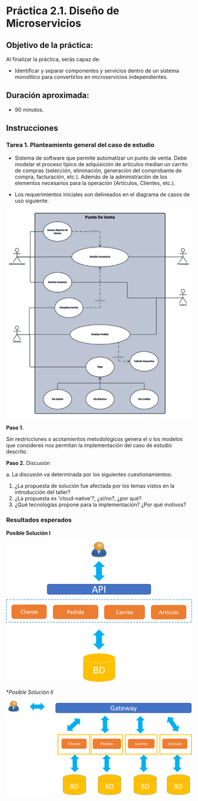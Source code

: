 # Práctica 2.1. Diseño de Microservicios 

## Objetivo de la práctica:
Al finalizar la práctica, serás capaz de:
- Identificar y separar componentes y servicios dentro de un sistema monolítico para convertirlos en microservicios independientes.

## Duración aproximada:
- 90 minutos.


## Instrucciones 

### Tarea 1. Planteamiento general del caso de estudio

* Sistema de software que permite automatizar un punto de venta. Debe modelar el proceso típico de adquisición de artículos median un carrito de compras (selección, eliminación, generación del comprobante de compra, facturación, etc.). Además de la administración de los elementos necesarios para la operación (Artículos, Clientes, etc.).

* Los requerimientos iniciales son delineados en el diagrama de casos de uso siguiente.

<p align="center">
  <img src="../images/img16_pdv.png" alt="Punto de Venta" />
</p>

 
**Paso 1.**

Sin restricciones o acotamientos metodológicos genera el o los modelos que consideres nos permitan la implementación del caso de estudio descrito.

**Paso 2.** Discusión  

a. La discusión va determinada por los siguientes cuestionamientos:

1. ¿La propuesta de solución fue afectada por los temas vistos en la introducción del taller?
2. ¿La propuesta es 'cloud-native'?, ¿si/no?, ¿por qué?
3. ¿Qué tecnologías propone para la implementación? ¿Por qué motivos?



### Resultados esperados
 
**Posible Solución I**

<p align="center">
  <img src="../images/img17_monolito.png" alt="Monolito" />
</p>


**Posible Solución II*
<p align="center">
  <img src="../images/img18_ms.png" alt="Microservicios" />
</p>